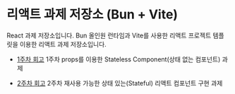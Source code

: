 # 리액트 과제 저장소 (Bun + Vite)

React 과제 저장소입니다.
Bun 올인원 런타임과 Vite를 사용한 리액트 프로젝트 템플릿을 이용한 리액트 과제 저장소입니다.

- [1주차 회고](/week1/week1-retrospect.md)
  1주차 props를 이용한 Stateless Component(상태 없는 컴포넌트) 과제

- [2주차 회고](/week2/week2-retrospect.md)
  2주차 재사용 가능한 상태 있는(Stateful) 리액트 컴포넌트 구현 과제
